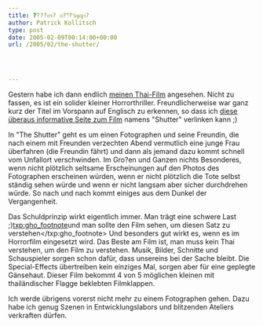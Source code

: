 ```yaml
---
title: ?ั???อร? ก??ิ?วิญญา?
author: Patrick Kollitsch
type: post
date: 2005-02-09T00:14:00+00:00
url: /2005/02/the-shutter/




---
```

Gestern habe ich dann endlich <a href="50">meinen Thai-Film</a> angesehen. Nicht zu fassen, es ist ein solider kleiner Horrorthriller. Freundlicherweise war ganz kurz der Titel im Vorspann auf Englisch zu erkennen, so dass ich [diese überaus informative Seite zum Film][1] namens "Shutter" verlinken kann ;)

In "The Shutter" geht es um einen Fotographen und seine Freundin, die nach einem mit Freunden verzechten Abend vermutlich eine junge Frau überfahren (die Freundin fährt) und dann als jemand dazu kommt schnell vom Unfallort verschwinden. Im Gro?en und Ganzen nichts Besonderes, wenn nicht plötzlich seltsame Erscheinungen auf den Photos des Fotographen erscheinen würden, wenn er nicht plötzlich die Tote selbst ständig sehen würde und wenn er nicht langsam aber sicher durchdrehen würde. So nach und nach kommt einiges aus dem Dunkel der Vergangenheit. 

Das Schuldprinzip wirkt eigentlich immer. Man trägt eine schwere Last ;)<txp:gho_footnote>und man sollte den Film sehen, um diesen Satz zu verstehen</txp:gho_footnote> Und besonders gut wirkt es, wenn es im Horrorfilm eingesetzt wird. Das Beste am Film ist, man muss kein Thai verstehen, um den Film zu verstehen. Musik, Bilder, Schnitte und Schauspieler sorgen schon dafür, dass unsereins bei der Sache bleibt. Die Special-Effects übertreiben kein einziges Mal, sorgen aber für eine geplegte Gänsehaut. Dieser Film bekommt 4 von 5 möglichen kleinen mit thailändischer Flagge beklebten Filmklappen.

Ich werde übrigens vorerst nicht mehr zu einem Fotographen gehen. Dazu habe ich genug Szenen in Entwicklungslabors und blitzenden Ateliers verkraften dürfen.

 [1]: http://www.siamzone.com/movie/m/2254